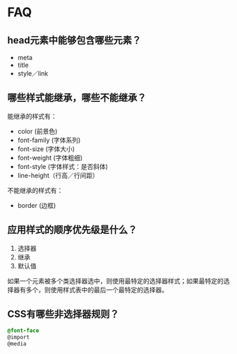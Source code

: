 # FAQ

## head元素中能够包含哪些元素？

- meta
- title
- style／link


## 哪些样式能继承，哪些不能继承？

能继承的样式有：

- color (前景色)
- font-family (字体系列)
- font-size (字体大小)
- font-weight (字体粗细)
- font-style (字体样式：是否斜体)
- line-height（行高／行间距）

不能继承的样式有：

- border (边框)


## 应用样式的顺序优先级是什么？

1. 选择器
2. 继承
3. 默认值

如果一个元素被多个类选择器选中，则使用最特定的选择器样式；如果最特定的选择器有多个，则使用样式表中的最后一个最特定的选择器。


## CSS有哪些非选择器规则？

```css
@font-face
@import
@media
```



